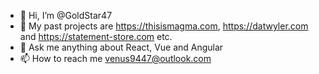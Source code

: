- 👋 Hi, I’m @GoldStar47
- 🦾 My past projects are https://thisismagma.com, https://datwyler.com and https://statement-store.com etc.
- 💬 Ask me anything about React, Vue and Angular
- 📫 How to reach me venus9447@outlook.com

<!---
GoldStar47/GoldStar47 is a ✨ special ✨ repository because its `README.md` (this file) appears on your GitHub profile.
You can click the Preview link to take a look at your changes.
--->
